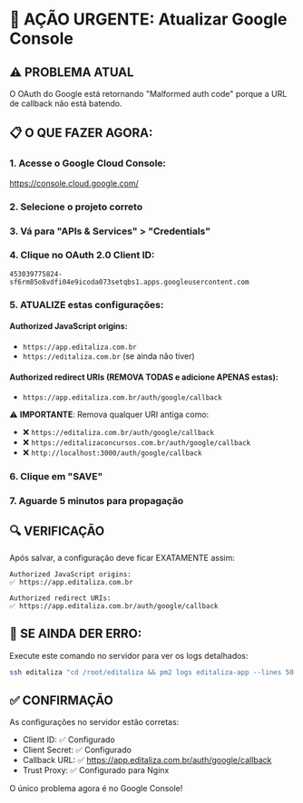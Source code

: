 # 🔴 AÇÃO URGENTE: Atualizar Google Console

## ⚠️ PROBLEMA ATUAL
O OAuth do Google está retornando "Malformed auth code" porque a URL de callback não está batendo.

## 📋 O QUE FAZER AGORA:

### 1. Acesse o Google Cloud Console:
https://console.cloud.google.com/

### 2. Selecione o projeto correto

### 3. Vá para "APIs & Services" > "Credentials"

### 4. Clique no OAuth 2.0 Client ID:
`453039775824-sf6rm85o8vdfi04e9icoda073setqbs1.apps.googleusercontent.com`

### 5. ATUALIZE estas configurações:

#### Authorized JavaScript origins:
- `https://app.editaliza.com.br`
- `https://editaliza.com.br` (se ainda não tiver)

#### Authorized redirect URIs (REMOVA TODAS e adicione APENAS estas):
- `https://app.editaliza.com.br/auth/google/callback`

⚠️ **IMPORTANTE**: Remova qualquer URI antiga como:
- ❌ `https://editaliza.com.br/auth/google/callback`
- ❌ `https://editalizaconcursos.com.br/auth/google/callback`
- ❌ `http://localhost:3000/auth/google/callback`

### 6. Clique em "SAVE"

### 7. Aguarde 5 minutos para propagação

## 🔍 VERIFICAÇÃO
Após salvar, a configuração deve ficar EXATAMENTE assim:

```
Authorized JavaScript origins:
✅ https://app.editaliza.com.br

Authorized redirect URIs:
✅ https://app.editaliza.com.br/auth/google/callback
```

## 🚨 SE AINDA DER ERRO:
Execute este comando no servidor para ver os logs detalhados:
```bash
ssh editaliza "cd /root/editaliza && pm2 logs editaliza-app --lines 50 | grep -A5 -B5 'OAuth'"
```

## ✅ CONFIRMAÇÃO
As configurações no servidor estão corretas:
- Client ID: ✅ Configurado
- Client Secret: ✅ Configurado
- Callback URL: ✅ https://app.editaliza.com.br/auth/google/callback
- Trust Proxy: ✅ Configurado para Nginx

O único problema agora é no Google Console!